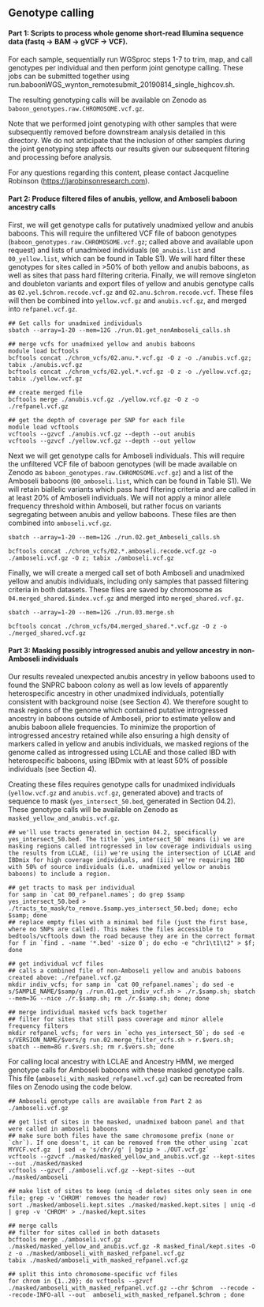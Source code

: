 ## Genotype calling

#### Part 1: Scripts to process whole genome short-read Illumina sequence data (fastq -> BAM -> gVCF -> VCF).

For each sample, sequentially run WGSproc steps 1-7 to trim, map, and call genotypes per individual and then perform joint genotype calling. These jobs can be submitted together using run.baboonWGS_wynton_remotesubmit_20190814_single_highcov.sh. 

The resulting genotyping calls will be available on Zenodo as `baboon_genotypes.raw.CHROMOSOME.vcf.gz`. 

Note that we performed joint genotyping with other samples that were subsequently removed before downstream analysis detailed in this directory. We do not anticipate that the inclusion of other samples during the joint genotyping step affects our results given our subsequent filtering and processing before analysis.

For any questions regarding this content, please contact Jacqueline Robinson (https://jarobinsonresearch.com). 

#### Part 2: Produce filtered files of anubis, yellow, and Amboseli baboon ancestry calls

First, we will get genotype calls for putatively unadmixed yellow and anubis baboons. This will require the unfiltered VCF file of baboon genotypes (`baboon_genotypes.raw.CHROMOSOME.vcf.gz`; called above and available upon request) and lists of unadmixed individuals (`00_anubis.list` and `00_yellow.list`, which can be found in Table S1). We will hard filter these genotypes for sites called in >50% of both yellow and anubis baboons, as well as sites that pass hard filtering criteria. Finally, we will remove singleton and doubleton variants and export files of yellow and anubis genotype calls as `02.yel.$chrom.recode.vcf.gz` and `02.anu.$chrom.recode.vcf`. These files will then be combined into `yellow.vcf.gz` and `anubis.vcf.gz`, and merged into `refpanel.vcf.gz`. 

```console
## Get calls for unadmixed individuals
sbatch --array=1-20 --mem=12G ./run.01.get_nonAmboseli_calls.sh

## merge vcfs for unadmixed yellow and anubis baboons
module load bcftools
bcftools concat ./chrom_vcfs/02.anu.*.vcf.gz -O z -o ./anubis.vcf.gz; tabix ./anubis.vcf.gz
bcftools concat ./chrom_vcfs/02.yel.*.vcf.gz -O z -o ./yellow.vcf.gz; tabix ./yellow.vcf.gz

## create merged file
bcftools merge ./anubis.vcf.gz ./yellow.vcf.gz -O z -o ./refpanel.vcf.gz

## get the depth of coverage per SNP for each file
module load vcftools
vcftools --gzvcf ./anubis.vcf.gz --depth --out anubis
vcftools --gzvcf ./yellow.vcf.gz --depth --out yellow
```

Next we will get genotype calls for Amboseli individuals. This will require the unfiltered VCF file of baboon genotypes (will be made available on Zenodo as `baboon_genotypes.raw.CHROMOSOME.vcf.gz`) and a list of the Amboseli baboons (`00_amboseli.list`, which can be found in Table S1). We will retain biallelic variants which pass hard filtering criteria and are called in at least 20% of Amboseli individuals. We will not apply a minor allele frequency threshold within Amboseli, but rather focus on variants segregating between anubis and yellow baboons. These files are then combined into `amboseli.vcf.gz`. 

```console
sbatch --array=1-20 --mem=12G ./run.02.get_Amboseli_calls.sh

bcftools concat ./chrom_vcfs/02.*.amboseli.recode.vcf.gz -o ./amboseli.vcf.gz -O z; tabix ./amboseli.vcf.gz
```

Finally, we will create a merged call set of both Amboseli and unadmixed yellow and anubis individuals, including only samples that passed filtering criteria in both datasets. These files are saved by chromosome as `04.merged_shared.$index.vcf.gz` and merged into `merged_shared.vcf.gz`. 

```console
sbatch --array=1-20 --mem=12G ./run.03.merge.sh

bcftools concat ./chrom_vcfs/04.merged_shared.*.vcf.gz -O z -o ./merged_shared.vcf.gz
```

#### Part 3: Masking possibly introgressed anubis and yellow ancestry in non-Amboseli individuals

Our results revealed unexpected anubis ancestry in yellow baboons used to found the SNPRC baboon colony as well as low levels of apparently heterospecific ancestry in other unadmixed individuals, potentially consistent with background noise (see Section 4). We therefore sought to mask regions of the genome which contained putative introgressed ancestry in baboons outside of Amboseli, prior to estimate yellow and anubis baboon allele frequencies. To minimize the proportion of introgressed ancestry retained while also ensuring a high density of markers called in yellow and anubis individuals, we masked regions of the genome called as introgressed using LCLAE and those called IBD with heterospecific baboons, using IBDmix with at least 50% of possible individuals (see Section 4). 

Creating these files requires genotype calls for unadmixed individuals (`yellow.vcf.gz` and `anubis.vcf.gz`, generated above) and tracts of sequence to mask (`yes_intersect_50.bed`, generated in Section 04.2). These genotype calls will be available on Zenodo as `masked_yellow_and_anubis.vcf.gz`. 

```console
## we'll use tracts generated in section 04.2, specifically yes_intersect_50.bed. The title `yes_intersect_50` means (i) we are masking regions called introgressed in low coverage individuals using the results from LCLAE, (ii) we're using the intersection of LCLAE and IBDmix for high coverage individuals, and (iii) we're requiring IBD with 50% of source individuals (i.e. unadmixed yellow or anubis baboons) to include a region. 

## get tracts to mask per individual
for samp in `cat 00_refpanel.names`; do grep $samp yes_intersect_50.bed > ./tracts_to_mask/to_remove.$samp.yes_intersect_50.bed; done; echo $samp; done 
## replace empty files with a minimal bed file (just the first base, where no SNPs are called). This makes the files accessible to bedtools/vcftools down the road because they are in the correct format
for f in `find . -name '*.bed' -size 0`; do echo -e "chr1\t1\t2" > $f; done 

## get individual vcf files 
## calls a combined file of non-Amboseli yellow and anubis baboons created above: ./refpanel.vcf.gz
mkdir indiv_vcfs; for samp in `cat 00_refpanel.names`; do sed -e s/SAMPLE_NAME/$samp/g ./run.01.get_indiv_vcf.sh > ./r.$samp.sh; sbatch --mem=3G --nice ./r.$samp.sh; rm ./r.$samp.sh; done; done 

## merge individual masked vcfs back together
## filter for sites that still pass coverage and minor allele frequency filters
mkdir refpanel_vcfs; for vers in `echo yes_intersect_50`; do sed -e s/VERSION_NAME/$vers/g run.02.merge_filter_vcfs.sh > r.$vers.sh; sbatch --mem=8G r.$vers.sh; rm r.$vers.sh; done 
```

For calling local ancestry with LCLAE and Ancestry HMM, we merged genotype calls for Amboseli baboons with these masked genotype calls. This file (`amboseli_with_masked_refpanel.vcf.gz`) can be recreated from files on Zenodo using the code below. 

```console
## Amboseli genotype calls are available from Part 2 as ./amboseli.vcf.gz

## get list of sites in the masked, unadmixed baboon panel and that were called in amboseli baboons
## make sure both files have the same chromosome prefix (none or `chr`). If one doesn't, it can be removed from the other using `zcat MYVCF.vcf.gz  | sed -e 's/chr//g' | bgzip > ./OUT.vcf.gz`
vcftools --gzvcf ./masked/masked_yellow_and_anubis.vcf.gz --kept-sites --out ./masked/masked
vcftools --gzvcf ./amboseli.vcf.gz --kept-sites --out ./masked/amboseli

## make list of sites to keep (uniq -d deletes sites only seen in one file; grep -v 'CHROM' removes the header row)
sort ./masked/amboseli.kept.sites ./masked/masked.kept.sites | uniq -d | grep -v 'CHROM' > ./masked/kept.sites

## merge calls
## filter for sites called in both datasets
bcftools merge ./amboseli.vcf.gz ./masked/masked_yellow_and_anubis.vcf.gz -R masked_final/kept.sites -O z -o ./masked/amboseli_with_masked_refpanel.vcf.gz 
tabix ./masked/amboseli_with_masked_refpanel.vcf.gz

## split this into chromosome-specific vcf files
for chrom in {1..20}; do vcftools --gzvcf ./masked/amboseli_with_masked_refpanel.vcf.gz --chr $chrom  --recode --recode-INFO-all --out  amboseli_with_masked_refpanel.$chrom ; done
```
